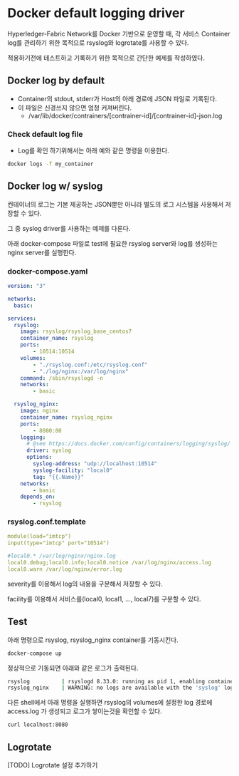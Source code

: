 # Docker default logging driver

Hyperledger-Fabric Network를 Docker 기반으로 운영할 때, 각 서비스 Container log를 관리하기 위한 목적으로 rsyslog와 logrotate를 사용할 수 있다.

적용하기전에 테스트하고 기록하기 위한 목적으로 간단한 예제를 작성하였다.

## Docker log by default

* Container의 stdout, stderr가 Host의 아래 경로에 JSON 파일로 기록된다.
* 이 파일은 신경쓰지 않으면 엄청 커져버린다.
  * /var/lib/docker/contrainers/[contrainer-id]/[contrainer-id]-json.log

### Check default log file

* Log를 확인 하기위해서는 아래 예와 같은 명령을 이용한다.

```bash
docker logs -f my_container
```

## Docker log w/ syslog

컨테이너의 로그는 기본 제공하는 JSON뿐만 아니라 별도의 로그 시스템을 사용해서 저장할 수 있다.

그 중 syslog driver를 사용하는 예제를 다룬다.

아래 docker-compose 파일로 test에 필요한 rsyslog server와 log를 생성하는 nginx server를 실행한다.

### docker-compose.yaml

```yaml
version: "3"

networks:
  basic:

services:
  rsyslog:
    image: rsyslog/rsyslog_base_centos7
    container_name: rsyslog
    ports:
        - 10514:10514
    volumes:
        - "./rsyslog.conf:/etc/rsyslog.conf"
        - "./log/nginx:/var/log/nginx"
    command: /sbin/rsyslogd -n
    networks:
        - basic

  rsyslog_nginx:
    image: nginx
    container_name: rsyslog_nginx
    ports:
        - 8080:80
    logging:
      # @see https://docs.docker.com/config/containers/logging/syslog/
      driver: syslog
      options:
        syslog-address: "udp://localhost:10514"
        syslog-facility: "local0"
        tag: "{{.Name}}"
    networks:
        - basic
    depends_on:
        - rsyslog
```

### rsyslog.conf.template

```yaml
module(load="imtcp")
input(type="imtcp" port="10514")

#local0.* /var/log/nginx/nginx.log
local0.debug;local0.info;local0.notice /var/log/nginx/access.log
local0.warn /var/log/nginx/error.log
```

severity를 이용해서 log의 내용을 구분해서 저장할 수 있다.

facility를 이용해서 서비스를(local0, local1, ..., local7)를 구분할 수 있다.

## Test

아래 명령으로 rsyslog, rsyslog_nginx container를 기동시킨다.

```bash
docker-compose up
```

정상적으로 기동되면 아래와 같은 로그가 출력된다.

```bash
rsyslog          | rsyslogd 8.33.0: running as pid 1, enabling container-specific defaults, press ctl-c to terminate rsyslog
rsyslog_nginx    | WARNING: no logs are available with the 'syslog' log driver
```

다른 shell에서 아래 명령을 실행하면 rsyslog의 volumes에 설정한 log 경로에 access.log 가 생성되고 로그가 쌓이는것을 확인할 수 있다.

```bash
curl localhost:8080
```

## Logrotate

[TODO] Logrotate 설정 추가하기